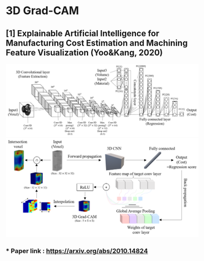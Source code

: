 # 3D Grad-CAM
## [1] Explainable Artificial Intelligence for Manufacturing Cost Estimation and Machining Feature Visualization (Yoo&Kang, 2020)
<img src="./3d_cnn.png">
<img src="./3d_grad_cam.png">

### * Paper link : https://arxiv.org/abs/2010.14824
